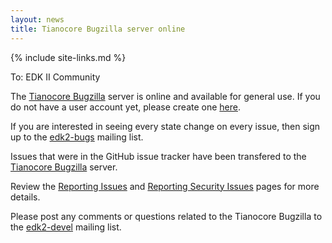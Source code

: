 ```yaml
---
layout: news
title: Tianocore Bugzilla server online
---
```

{% include site-links.md %}

To: EDK II Community

The [Tianocore Bugzilla](https://bugzilla.tianocore.org/) server is online 
and available for general use.  If you do not have a user account yet, please 
create one [here](https://bugzilla.tianocore.org/createaccount.cgi).

If you are interested in seeing every state change on every issue, then sign up 
to the [edk2-bugs](https://lists.01.org/mailman/listinfo/edk2-bugs) mailing list.

Issues that were in the GitHub issue tracker have been transfered to the 
[Tianocore Bugzilla](https://bugzilla.tianocore.org/) server.

Review the [Reporting Issues]({{wiki}}/Reporting-Issues) and 
[Reporting Security Issues]({{wiki}}/Reporting-Security-Issues) pages for more 
details.

Please post any comments or questions related to the Tianocore Bugzilla to 
the [edk2-devel](mailto:edk2-devel@lists.01.org?Subject=Tianocore%20Bugzilla%20Questions) mailing list.
